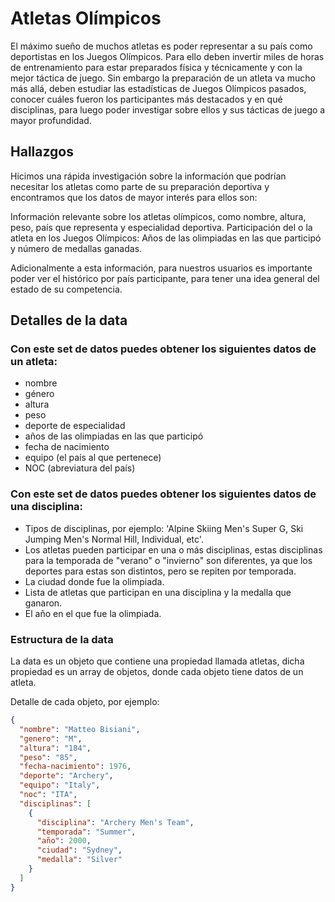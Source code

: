 # Atletas Olímpicos

El máximo sueño de muchos atletas es poder representar a su país como deportistas en los Juegos Olímpicos. Para ello deben invertir miles de horas de entrenamiento para estar preparados física y técnicamente y con la mejor táctica de juego. Sin embargo la preparación de un atleta va mucho más allá, deben estudiar las estadísticas de Juegos Olímpicos pasados, conocer cuáles fueron los participantes más destacados y en qué disciplinas, para luego poder investigar sobre ellos y sus tácticas de juego a mayor profundidad.

## Hallazgos

Hicimos una rápida investigación sobre la información que podrían necesitar los atletas como parte de su preparación deportiva y encontramos que los datos de mayor interés para ellos son:

Información relevante sobre los atletas olímpicos, como nombre, altura, peso, país que representa y especialidad deportiva.
Participación del o la atleta en los Juegos Olímpicos: Años de las olimpiadas en las que participó y número de medallas ganadas.

Adicionalmente a esta información, para nuestros usuarios es importante poder ver el histórico por país participante, para tener una idea general del estado de su competencia.

## Detalles de la data

### Con este set de datos puedes obtener los siguientes datos de un atleta:

- nombre
- género
- altura
- peso
- deporte de especialidad
- años de las olimpiadas en las que participó
- fecha de nacimiento
- equipo (el país al que pertenece)
- NOC (abreviatura del país)

### Con este set de datos puedes obtener los siguientes datos de una disciplina:

- Tipos de disciplinas, por ejemplo: 'Alpine Skiing Men's Super G, Ski Jumping Men's Normal Hill, Individual, etc'.
- Los atletas pueden participar en una o más disciplinas, estas disciplinas para la temporada de "verano" o "invierno" son diferentes, ya que los deportes para estas son distintos, pero se repiten por temporada.
- La ciudad donde fue la olimpiada.
- Lista de atletas que participan en una disciplina y la medalla que ganaron.
- El año en el que fue la olimpiada.

### Estructura de la data

La data es un objeto que contiene una propiedad llamada atletas, dicha
propiedad es un array de objetos, donde cada objeto tiene datos de un atleta.

Detalle de cada objeto, por ejemplo:

```json
{
  "nombre": "Matteo Bisiani",
  "genero": "M",
  "altura": "184",
  "peso": "85",
  "fecha-nacimiento": 1976,
  "deporte": "Archery",
  "equipo": "Italy",
  "noc": "ITA",
  "disciplinas": [
    {
      "disciplina": "Archery Men's Team",
      "temporada": "Summer",
      "año": 2000,
      "ciudad": "Sydney",
      "medalla": "Silver"
    }
  ]
}


```